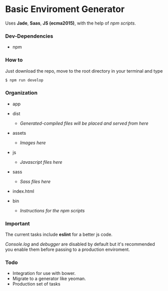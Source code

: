 # Basic Enviroment Generator

Uses **Jade**, **Saas**, **JS (ecma2015)**, with the help of *npm scripts*.

### Dev-Dependencies
 - npm

### How to
Just download the repo, move to the root directory in your terminal and type

```sh
$ npm run develop
```

### Organization

 - app
  - dist
    - *Generated-compiled files will be placed and served from here*
  - assets
    - *Images here*
  - js
    - *Javascript files here*
  - sass
     - *Sass files here*
  - index.html

- bin
   - *Instructions for the npm scripts*

### Important
The current tasks include **eslint** for a better js code.  

*Console.log* and *debugger* are disabled by default but it's recommended you enable them before passing to a production enviroment.

### Todo
 - Integration for use with bower.
 - Migrate to a generator like yeoman.
 - Production set of tasks
